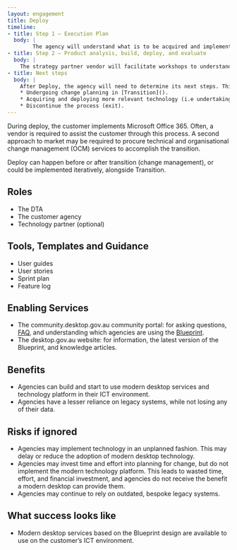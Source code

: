 ```yaml
--- 
layout: engagement 
title: Deploy 
timeline: 
- title: Step 1 – Execution Plan
  body: | 
        The agency will understand what is to be acquired and implemented in their ICT environment.  
- title: Step 2 – Product analysis, build, deploy, and evaluate 
  body: | 
    The strategy partner vendor will facilitate workshops to understand the business and ICT environment that the agency operates in. A [people, process, technology analysis]() will be conducted.  
- title: Next steps  
  body: | 
    After Deploy, the agency will need to determine its next steps. This may include, for example: 
    * Undergoing change planning in [Transition]().  
    * Acquiring and deploying more relevant technology (i.e undertaking Deploy() again and implementing more features). 
    * Discontinue the process (exit).  
--- 
```

During deploy, the customer implements Microsoft Office 365. Often, a vendor is required to assist the customer through this process.  A second approach to market may be required to procure technical and organisational change management (OCM) services to accomplish the transition.  

Deploy can happen before or after transition (change management), or could be implemented iteratively, alongside Transition. 

## Roles 

* The DTA
* The customer agency
* Technology partner (optional) 

## Tools, Templates and Guidance 

* User guides 
* User stories 
* Sprint plan 
* Feature log 

## Enabling Services 

* The community.desktop.gov.au community portal: for asking questions, [FAQ](/faq.md), and understanding which agencies are using the [Blueprint](/blueprint).  
* The desktop.gov.au website: for information, the latest version of the Blueprint, and knowledge articles. 

## Benefits 

* Agencies can build and start to use modern desktop services and technology platform in their ICT environment. 
* Agencies have a lesser reliance on legacy systems, while not losing any of their data. 

## Risks if ignored 

* Agencies may implement technology in an unplanned fashion. This may delay or reduce the adoption of modern desktop technology.   
* Agencies may invest time and effort into planning for change, but do not implement the modern technology platform. This leads to wasted time, effort, and financial investment, and agencies do not receive the benefit a modern desktop can provide them.    
* Agencies may continue to rely on outdated, bespoke legacy systems.  

## What success looks like  

* Modern desktop services based on the Blueprint design are available to use on the customer’s ICT environment.  
